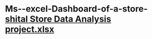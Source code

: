 # Ms--excel-Dashboard-of-a-store-[shital Store Data Analysis project.xlsx](https://github.com/nandini-singh-u/Ms--excel-Dashboard-of-a-store-/files/11518311/shital.Store.Data.Analysis.project.xlsx)
